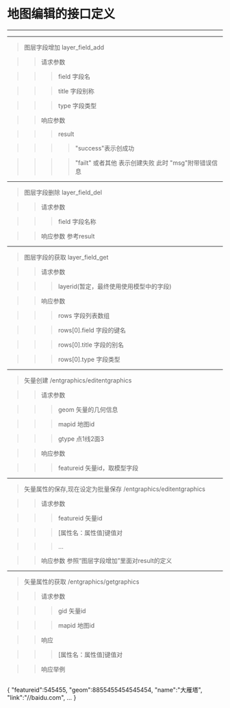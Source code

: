 # 地图编辑的接口定义

---

---

> 图层字段增加 layer_field_add

>> 请求参数

>>> field 字段名

>>> title 字段别称

>>> type 字段类型

>> 响应参数

>>> result

>>>> "success"表示创成功

>>>> "failt" 或者其他 表示创建失败        此时 "msg"附带错误信息



---

> 图层字段删除 layer_field_del

>> 请求参数

>>> field 字段名称

>> 响应参数 参考result


---

> 图层字段的获取 layer_field_get

>> 请求参数 

>>> layerid(暂定，最终使用使用模型中的字段)

>> 响应参数

>>> rows 字段列表数组

>>> rows[0].field 字段的键名

>>> rows[0].title 字段的别名

>>> rows[0].type  字段类型

---


> 矢量创建 /entgraphics/editentgraphics

>> 请求参数

>>> geom 矢量的几何信息 

>>> mapid 地图id

>>> gtype 点1线2面3 

>> 响应参数 

>>> featureid 矢量id，取模型字段

---


> 矢量属性的保存,现在设定为批量保存 /entgraphics/editentgraphics

>> 请求参数

>>> featureid 矢量id

>>> [属性名：属性值]键值对

>>>...

>> 响应参数 参照“图层字段增加”里面对result的定义

---

> 矢量属性的获取 /entgraphics/getgraphics

>> 请求参数

>>> gid 矢量id

>>> mapid 地图id 

>> 响应

>>> [属性名：属性值]键值对

>> 响应举例

>>> ```json
{
	"featureid":545455,
	"geom":8855455454545454,
	"name":"大雁塔",
	"link":"//baidu.com",
	...
}
```
    

